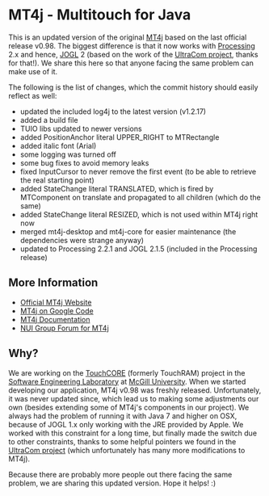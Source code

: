 MT4j - Multitouch for Java
============

This is an updated version of the original [MT4j](http://www.mt4j.org) based on the last official release v0.98. The biggest difference is that it now works with [Processing](https://processing.org/) 2.x and hence, [JOGL](http://jogamp.org/jogl/www/) 2 (based on the work of the [UltraCom project](https://github.com/lodsb/UltraCom/tree/proc2), thanks for that!). We share this here so that anyone facing the same problem can make use of it.

The following is the list of changes, which the commit history should easily reflect as well:

- updated the included log4j to the latest version (v1.2.17)
- added a build file
- TUIO libs updated to newer versions
- added PositionAnchor literal UPPER_RIGHT to MTRectangle
- added italic font (Arial)
- some logging was turned off
- some bug fixes to avoid memory leaks
- fixed InputCursor to never remove the first event (to be able to retrieve the real starting point)
- added StateChange literal TRANSLATED, which is fired by MTComponent on translate and propagated to all children (which do the same)
- added StateChange literal RESIZED, which is not used within MT4j right now
- merged mt4j-desktop and mt4j-core for easier maintenance (the dependencies were strange anyway)
- updated to Processing 2.2.1 and JOGL 2.1.5 (included in the Processing release)

## More Information

- [Official MT4j Website](http://www.mt4j.org)
- [MT4j on Google Code](https://code.google.com/p/mt4j/)
- [MT4j Documentation](http://www.mt4j.org/mediawiki/index.php/Documentation)
- [NUI Group Forum for MT4j](http://nuigroup.com/forums/viewforum/81/)

## Why?

We are working on the [TouchCORE](http://touchcore.cs.mcgill.ca) (formerly TouchRAM) project in the [Software Engineering Laboratory](http://www.cs.mcgill.ca/~joerg/SEL/SEL_Home.html) at [McGill University](http://www.mcgill.ca). When we started developing our application, MT4j v0.98 was freshly released. Unfortunately, it was never updated since, which lead us to making some adjustments our own (besides extending some of MT4j's components in our project). We always had the problem of running it with Java 7 and higher on OSX, because of JOGL 1.x only working with the JRE provided by Apple. We worked with this constraint for a long time, but finally made the switch due to other constraints, thanks to some helpful pointers we found in the [UltraCom project](https://github.com/lodsb/UltraCom/tree/proc2) (which unfortunately has many more modifications to MT4j).

Because there are probably more people out there facing the same problem, we are sharing this updated version. Hope it helps! :)
